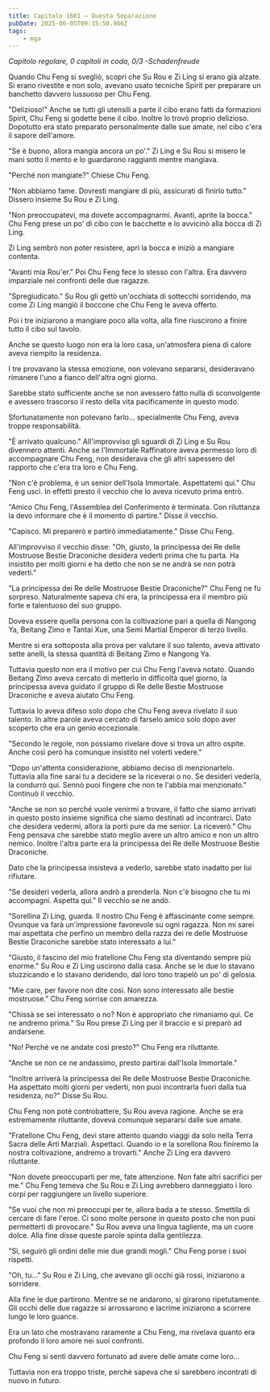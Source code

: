 ```yaml
---
title: Capitolo 1601 – Questa Separazione
pubDate: 2025-06-05T09:15:50.986Z
tags:
    - mga
---
```



<em>Capitolo regolare,
0 capitoli in coda, 0/3
-Schadenfreude</em>


Quando Chu Feng si svegliò, scoprì che Su Rou e Zi Ling si erano già alzate. Si erano rivestite e non solo, avevano usato tecniche Spirit per preparare un banchetto davvero lussuoso per Chu Feng.


"Delizioso!" Anche se tutti gli utensili a parte il cibo erano fatti da formazioni Spirit, Chu Feng si godette bene il cibo. Inoltre lo trovò proprio delizioso. Dopotutto era stato preparato personalmente dalle sue amate, nel cibo c'era il sapore dell'amore.


"Se è buono, allora mangia ancora un po'." Zi Ling e Su Rou si misero le mani sotto il mento e lo guardarono raggianti mentre mangiava.


"Perché non mangiate?" Chiese Chu Feng.


"Non abbiamo fame. Dovresti mangiare di più, assicurati di finirlo tutto." Dissero insieme Su Rou e Zi Ling.


"Non preoccupatevi, ma dovete accompagnarmi. Avanti, aprite la bocca." Chu Feng prese un po' di cibo con le bacchette e lo avvicinò alla bocca di Zi Ling.


Zi Ling sembrò non poter resistere, aprì la bocca e iniziò a mangiare contenta.


"Avanti mia Rou'er." Poi Chu Feng fece lo stesso con l'altra. Era davvero imparziale nei confronti delle due ragazze.


"Spregiudicato." Su Rou gli gettò un'occhiata di sottecchi sorridendo, ma come Zi Ling mangiò il boccone che Chu Feng le aveva offerto.


Poi i tre iniziarono a mangiare poco alla volta, alla fine riuscirono a finire tutto il cibo sul tavolo.


Anche se questo luogo non era la loro casa, un'atmosfera piena di calore aveva riempito la residenza.


I tre provavano la stessa emozione, non volevano separarsi, desideravano rimanere l'uno a fianco dell'altra ogni giorno.


Sarebbe stato sufficiente anche se non avessero fatto nulla di sconvolgente e avessero trascorso il resto della vita pacificamente in questo modo.


Sfortunatamente non potevano farlo... specialmente Chu Feng, aveva troppe responsabilità.


"È arrivato qualcuno." All'improvviso gli sguardi di Zi Ling e Su Rou divennero attenti. Anche se l'Immortale Raffinatore aveva permesso loro di accompagnare Chu Feng, non desiderava che gli altri sapessero del rapporto che c'era tra loro e Chu Feng.


"Non c'è problema, è un senior dell'Isola Immortale. Aspettatemi qui." Chu Feng uscì. In effetti presto il vecchio che lo aveva ricevuto prima entrò.


"Amico Chu Feng, l'Assemblea del Conferimento è terminata. Con riluttanza la devo informare che è il momento di partire." Disse il vecchio.


"Capisco. Mi preparerò e partirò immediatamente." Disse Chu Feng.


All'improvviso il vecchio disse: "Oh, giusto, la principessa dei Re delle Mostruose Bestie Draconiche desidera vederti prima che tu parta. Ha insistito per molti giorni e ha detto che non se ne andrà se non potrà vederti."


"La principessa dei Re delle Mostruose Bestie Draconiche?" Chu Feng ne fu sorpreso. Naturalmente sapeva chi era, la principessa era il membro più forte e talentuoso del suo gruppo.


Doveva essere quella persona con la coltivazione pari a quella di Nangong Ya, Beitang Zimo e Tantai Xue, una Semi Martial Emperor di terzo livello.


Mentre si era sottoposta alla prova per valutare il suo talento, aveva attivato sette anelli, la stessa quantità di Beitang Zimo e Nangong Ya.


Tuttavia questo non era il motivo per cui Chu Feng l'aveva notato. Quando Beitang Zimo aveva cercato di metterlo in difficoltà quel giorno, la principessa aveva guidato il gruppo di Re delle Bestie Mostruose Draconiche e aveva aiutato Chu Feng.


Tuttavia lo aveva difeso solo dopo che Chu Feng aveva rivelato il suo talento. In altre parole aveva cercato di farselo amico solo dopo aver scoperto che era un genio eccezionale.


"Secondo le regole, non possiamo rivelare dove si trova un altro ospite. Anche così però ha comunque insistito nel volerti vedere."


"Dopo un'attenta considerazione, abbiamo deciso di menzionartelo. Tuttavia alla fine sarai tu a decidere se la riceverai o no. Se desideri vederla, la condurrò qui. Sennò puoi fingere che non te l'abbia mai menzionato." Continuò il vecchio.


"Anche se non so perché vuole venirmi a trovare, il fatto che siamo arrivati in questo posto insieme significa che siamo destinati ad incontrarci. Dato che desidera vedermi, allora la porti pure da me senior. La riceverò." Chu Feng pensava che sarebbe stato meglio avere un altro amico e non un altro nemico. Inoltre l'altra parte era la principessa dei Re delle Mostruose Bestie Draconiche.


Dato che la principessa insisteva a vederlo, sarebbe stato inadatto per lui rifiutare.


"Se desideri vederla, allora andrò a prenderla. Non c'è bisogno che tu mi accompagni. Aspetta qui." Il vecchio se ne andò.


"Sorellina Zi Ling, guarda. Il nostro Chu Feng è affascinante come sempre. Ovunque va farà un'impressione favorevole su ogni ragazza. Non mi sarei mai aspettata che perfino un membro della razza dei re delle Mostruose Bestie Draconiche sarebbe stato interessato a lui."


"Giusto, il fascino del mio fratellone Chu Feng sta diventando sempre più enorme." Su Rou e Zi Ling uscirono dalla casa. Anche se le due lo stavano stuzzicando e lo stavano deridendo, dal loro tono trapelò un po' di gelosia.


"Mie care, per favore non dite così. Non sono interessato alle bestie mostruose." Chu Feng sorrise con amarezza.


"Chissà se sei interessato o no? Non è appropriato che rimaniamo qui. Ce ne andremo prima." Su Rou prese Zi Ling per il braccio e si preparò ad andarsene.


"No! Perché ve ne andate così presto?" Chu Feng era riluttante.


"Anche se non ce ne andassimo, presto partirai dall'Isola Immortale."


"Inoltre arriverà la principessa dei Re delle Mostruose Bestie Draconiche. Ha aspettato molti giorni per vederti, non puoi incontrarla fuori dalla tua residenza, no?" Disse Su Rou.


Chu Feng non poté controbattere, Su Rou aveva ragione. Anche se era estremamente riluttante, doveva comunque separarsi dalle sue amate.


"Fratellone Chu Feng, devi stare attento quando viaggi da solo nella Terra Sacra delle Arti Marziali. Aspettaci. Quando io e la sorellona Rou finiremo la nostra coltivazione, andremo a trovarti." Anche Zi Ling era davvero riluttante.


"Non dovete preoccuparti per me, fate attenzione. Non fate altri sacrifici per me." Chu Feng temeva che Su Rou e Zi Ling avrebbero danneggiato i loro corpi per raggiungere un livello superiore.


"Se vuoi che non mi preoccupi per te, allora bada a te stesso. Smettila di cercare di fare l'eroe. Ci sono molte persone in questo posto che non puoi permetterti di provocare." Su Rou aveva una lingua tagliente, ma un cuore dolce. Alla fine disse queste parole spinta dalla gentilezza.


"Sì, seguirò gli ordini delle mie due grandi mogli." Chu Feng porse i suoi rispetti.


"Oh, tu..." Su Rou e Zi Ling, che avevano gli occhi già rossi, iniziarono a sorridere.


Alla fine le due partirono. Mentre se ne andarono, si girarono ripetutamente. Gli occhi delle due ragazze si arrossarono e lacrime iniziarono a scorrere lungo le loro guance.


Era un lato che mostravano raramente a Chu Feng, ma rivelava quanto era profondo il loro amore nei suoi confronti.


Chu Feng si sentì davvero fortunato ad avere delle amate come loro... 


Tuttavia non era troppo triste, perché sapeva che si sarebbero incontrati di nuovo in futuro.
                                


                                



